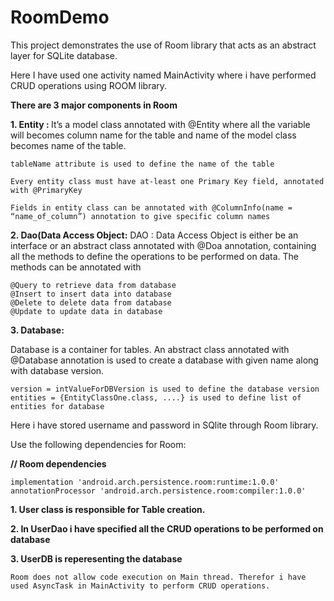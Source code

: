 # RoomDemo
This project demonstrates the use of Room library that acts as an abstract layer for SQLite database.

Here I have used one activity named MainActivity where i have performed CRUD operations using ROOM library.

<b>There are 3 major components in Room</b>

 <b>1. Entity : </b>
It’s a model class annotated with @Entity where all the variable will becomes column name for the table and name of the model class becomes name of the table.
    
    tableName attribute is used to define the name of the table
    
    Every entity class must have at-least one Primary Key field, annotated with @PrimaryKey
    
    Fields in entity class can be annotated with @ColumnInfo(name = “name_of_column”) annotation to give specific column names

<b>2. Dao(Data Access Object:</b> 
DAO : Data Access Object is either be an interface or an abstract class annotated with @Doa annotation, containing all the methods to define the operations to be performed on data. The methods can be annotated with

    @Query to retrieve data from database
    @Insert to insert data into database
    @Delete to delete data from database
    @Update to update data in database


<b>3. Database: </b>

Database is a container for tables. An abstract class annotated with @Database annotation is used to create a database with given name along with database version.

    version = intValueForDBVersion is used to define the database version
    entities = {EntityClassOne.class, ....} is used to define list of entities for database
    
   Here i have stored username and password in SQlite through Room library.
   
   Use the following dependencies for Room:
   
  <b>  // Room dependencies</b>
  
    implementation 'android.arch.persistence.room:runtime:1.0.0'
    annotationProcessor 'android.arch.persistence.room:compiler:1.0.0'
    
   
   <b>1. User class is responsible for Table creation.</b>
   
   <b>2. In UserDao i have specified all the CRUD operations to be performed on database</b>
   
   <b>3. UserDB is reperesenting the database</b>
    
    
    
    Room does not allow code execution on Main thread. Therefor i have used AsyncTask in MainActivity to perform CRUD operations.
    
    
    
    
